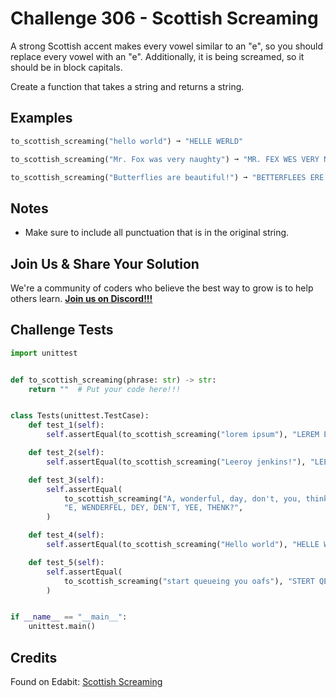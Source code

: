 # Challenge 306 - Scottish Screaming

A strong Scottish accent makes every vowel similar to an "e", so you should replace every vowel with an "e". Additionally, it is being screamed, so it should be in block capitals.

Create a function that takes a string and returns a string.

## Examples
```python
to_scottish_screaming("hello world") ➞ "HELLE WERLD"

to_scottish_screaming("Mr. Fox was very naughty") ➞ "MR. FEX WES VERY NEEGHTY"

to_scottish_screaming("Butterflies are beautiful!") ➞ "BETTERFLEES ERE BEEETEFEL!"
```
## Notes

- Make sure to include all punctuation that is in the original string.

## Join Us & Share Your Solution

We're a community of coders who believe the best way to grow is to help others learn. **[Join us on Discord!!!](https://discord.gg/sfHykntuGy)**

## Challenge Tests
```python
import unittest


def to_scottish_screaming(phrase: str) -> str:
    return ""  # Put your code here!!!


class Tests(unittest.TestCase):
    def test_1(self):
        self.assertEqual(to_scottish_screaming("lorem ipsum"), "LEREM EPSEM")

    def test_2(self):
        self.assertEqual(to_scottish_screaming("Leeroy jenkins!"), "LEEREY JENKENS!")

    def test_3(self):
        self.assertEqual(
            to_scottish_screaming("A, wonderful, day, don't, you, think?"),
            "E, WENDERFEL, DEY, DEN'T, YEE, THENK?",
        )

    def test_4(self):
        self.assertEqual(to_scottish_screaming("Hello world"), "HELLE WERLD")

    def test_5(self):
        self.assertEqual(
            to_scottish_screaming("start queueing you oafs"), "STERT QEEEEENG YEE EEFS"
        )


if __name__ == "__main__":
    unittest.main()
```
## Credits

Found on Edabit: [Scottish Screaming](https://edabit.com/challenge/2hvruws6kgiKj98Rv)
